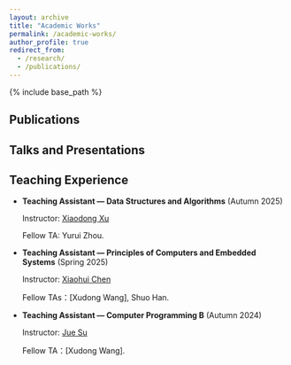 ```yaml
---
layout: archive
title: "Academic Works"
permalink: /academic-works/
author_profile: true
redirect_from:
  - /research/
  - /publications/
---
```


{% include base_path %}

## Publications

## Talks and Presentations

## Teaching Experience

- **Teaching Assistant — Data Structures and Algorithms** (Autumn 2025)  

  Instructor: [Xiaodong Xu](https://faculty.ustc.edu.cn/xuxiaodong/zh_CN/index.htm)  

  ​Fellow TA: Yurui Zhou.

- **Teaching Assistant — Principles of Computers and Embedded Systems** (Spring 2025)  

  Instructor: [Xiaohui Chen](https://faculty.ustc.edu.cn/chenxiaohui/zh_CN/index/170473/list/index.htm)

  ​Fellow TAs：[Xudong Wang], Shuo Han.

- **Teaching Assistant — Computer Programming B** (Autumn 2024)  

  Instructor: [Jue Su](https://faculty.ustc.edu.cn/sujue/zh_CN/index.htm)
  
  ​Fellow TA：[Xudong Wang].